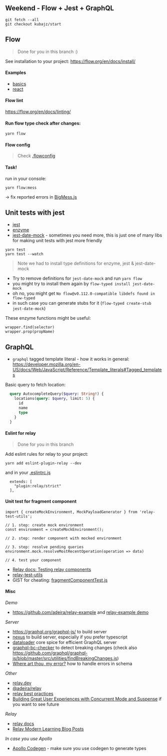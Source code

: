 ## Weekend - Flow + Jest + GraphQL

```
git fetch --all
git checkout kubajz/start
```

## Flow

> Done for you in this branch :)

See installation to your project: https://flow.org/en/docs/install/

#### Examples

- [basics](http://bit.ly/2KNJkKl) 
- [react](http://bit.ly/2qttbmz)

#### Flow lint

https://flow.org/en/docs/linting/

#### Run flow type check after changes:

```
yarn flow
```

#### Flow config

> Check [.flowconfig](.flowconfig)

#### Task!

run in your console:

```
yarn flow:mess
```

-> fix reported errors in [BigMess.js](./src/components/BrokenFlow/BigMess.js)

## Unit tests with jest

- [jest](https://jestjs.io/docs/en/getting-started.html)
- [enzyme](https://airbnb.io/enzyme/)
- [jest-date-mock]() - sometimes you need more, this is just one of many libs for making unit tests with jest more friendly

```
yarn test
yarn test --watch
```

> Note we had to install type definitions for enzyme, jest & jest-date-mock

- Try to remove definitions for `jest-date-mock` and run `yarn flow`
- you might try to install them again by `flow-typed install jest-date-mock`
- oh no, you might get `No flow@v0.112.0-compatible libdefs found in flow-typed`
- in such case you can generate stubs for it (`flow-typed create-stub jest-date-mock`)

These enzyme functions might be useful:

```
wrapper.find(selector)
wrapper.prop(propName)
```

## GraphQL

- `graphql` tagged template literal - how it works in general: https://developer.mozilla.org/en-US/docs/Web/JavaScript/Reference/Template_literals#Tagged_templates

Basic query to fetch location:

```graphql
  query AutocompleteQuery($query: String!) {
    locations(query: $query, limit: 5) {
      id
      name
      type
    }
  }
```

#### Eslint for relay

> Done for you in this branch

Add eslint rules for relay to your project:

```
yarn add eslint-plugin-relay --dev
```

and in your [.eslintrc.js](.eslintrc.js)

```
  extends: [
    "plugin:relay/strict"
  ],
```

#### Unit test for fragment component

```
import { createMockEnvironment, MockPayloadGenerator } from 'relay-test-utils';

// 1. step: create mock environment
const environment = createMockEnvironment();

// 2. step: render component with mocked environment

// 3. step: resolve pending queries
environment.mock.resolveMostRecentOperation(operation => data)

// 4. test your component
```

- [Relay docs: Testing relay components](https://relay.dev/docs/en/testing-relay-components)
- [relay-test-utils](https://www.npmjs.com/package/relay-test-utils)
- GIST for cheating: [fragmentComponentTest.js](https://gist.github.com/jaroslav-kubicek/421c7775075bae0942aa64a337308e46)

#### Misc

*Demo*

- https://github.com/adeira/relay-example and [relay-example demo](https://github.com/adeira/relay-example)

*Server*

- https://graphql.org/graphql-js/ to build server
- [nexus](https://nexus.js.org/) to build server, especially if you prefer typescript
- [dataloader](https://github.com/graphql/dataloader) core spice for efficient GraphQL server
- [graphql-bc-checker](https://github.com/adeira/universe/tree/master/src/graphql-bc-checker) to detect breaking changes (check also https://github.com/graphql/graphql-js/blob/master/src/utilities/findBreakingChanges.js)
- [Where art thou, my error?](http://artsy.github.io/blog/2018/10/19/where-art-thou-my-error/) how to handle errors in schema

*Other*

- [relay.dev](https://relay.dev/)
- [@adeira/relay](https://www.npmjs.com/package/@adeira/relay)
- [relay best practices](https://code.kiwi.com/relay-and-graphql-best-practices-b09ce1d6d7ea)
- [Building Great User Experiences with Concurrent Mode and Suspense](https://reactjs.org/blog/2019/11/06/building-great-user-experiences-with-concurrent-mode-and-suspense.html) if you want to see future

*Relay*

- [relay docs](https://relay.dev/)
- [Relay Modern Learning Blog Posts](https://twitter.com/sseraphini/status/1078595758801203202?s=20)

*In case you use Apollo*

- [Apollo Codegen](https://github.com/apollographql/apollo-tooling#apollo-clientcodegen-output) - make sure you use codegen to generate types
